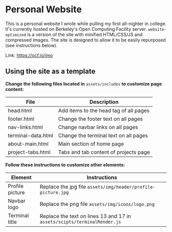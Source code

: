 # Personal Website

This is a personal website I wrote while pulling my first all-nighter in college. It's currently
hosted on Berkeley's Open Computing Facility server. `website-optimized` is a version of the site
with minified HTML/CSS/JS and compressed images. The site is designed to allow it to be easily
repurposed (see instructions below).

Link: https://ocf.io/jmo

## Using the site as a template

**Change the following files located in** `assets/includes` **to customize page content:**

| File               | Description                            |
|--------------------|----------------------------------------|
| head.html          | Add items to the head tag of all pages |
| footer.html        | Change the footer text on all pages    |
| nav-links.html     | Change navbar links on all pages       |
| terminal-data.html | Change the terminal text on all pages  |
| about-main.html    | Main section of home page              |
| project-tabs.html  | Tabs and tab content of projects page  |

**Follow these instructions to customize other elements:**

| Element         | Instructions                                                             |
|-----------------|--------------------------------------------------------------------------|
| Profile picture | Replace the jpg file `assets/img/header/profile-picture.jpg`             |
| Navbar logo     | Replace the png file `assets/img/icons/logo.png`                         |
| Terminal title  | Replace the text on lines 13 and 17 in `assets/scipts/terminalRender.js` |
